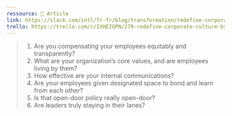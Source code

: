 ```yaml
---
ressource: 📰 Article
link: https://slack.com/intl/fr-fr/blog/transformation/redefine-corporate-culture
trello: https://trello.com/c/IXHEIGPN/279-redefine-corporate-culture-by-asking-these-6-questions-slack
---
```

> 1. Are you compensating your employees equitably and transparently?
> 2. What are your organization’s core values, and are employees living by them?
> 3. How effective are your internal communications?
> 4. Are your employees given designated space to bond and learn from each other?
> 5. Is that open-door policy really open-door?
> 6. Are leaders truly staying in their lanes?